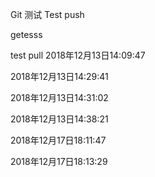 Git 测试
Test push

getesss

test pull
2018年12月13日14:09:47

2018年12月13日14:29:41

2018年12月13日14:31:02

2018年12月13日14:38:21

2018年12月17日18:11:47

2018年12月17日18:13:29
